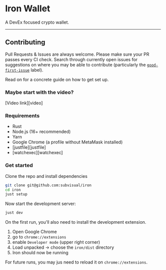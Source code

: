 # Iron Wallet

A DevEx focused crypto wallet.

[good-first-issue]: https://github.com/naps62/iron/issues?q=is%3Aopen+is%3Aissue+label%3A%22good+first+issue%22

---

## Contributing

Pull Requests & Issues are always welcome. Please make sure your PR passes every CI check.
Search through currently open issues for suggestions on where you may be able to contribute (particularly the [`good-first-issue`][good-first-issue] label).

Read on for a concrete guide on how to get set up.

### Maybe start with the video?

[Video link][video]

### Requirements

- Rust
- Node.js (16+ recommended)
- Yarn
- Google Chrome (a profile without MetaMask installed)
- [justfile][justfile]
- [watchexec][watchexec]

### Get started

Clone the repo and install dependencies

```sh
git clone git@github.com:subvisual/iron
cd iron
just setup
```

Now start the development server:

```sh
just dev
```

On the first run, you'll also need to install the development extension.

1. Open Google Chrome
2. go to `chrome://extensions`
3. enable `Developer mode` (upper right corner)
4. Load unpacked -> choose the `iron/dist` directory
5. Iron should now be running

For future runs, you may jus need to reload it on `chrome://extensions`.
